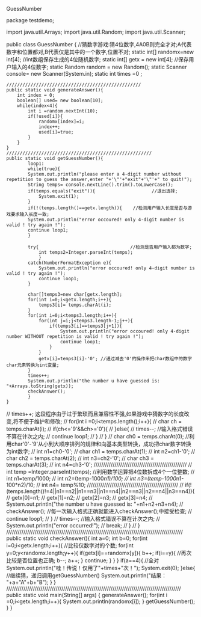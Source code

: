 GuessNumber

package testdemo;

import java.util.Arrays;
import java.util.Random;
import java.util.Scanner;

public class GuessNumber {       //猜数字游戏:猜4位数字,4A0B则完全才对;A代表数字和位置都对,B代表仅是其中的一个数字,位置不对;
	static int[] randomx=new int[4];  //int数组保存生成的4位随机数字;
	static int[] getx = new int[4];   //保存用户输入的4位数字;
	static Random random = new Random();
	static Scanner console= new Scanner(System.in);
	static int times =0 ;
	
	//////////////////////////////////////////////////
	public static void generateAnswer(){
		int index = 0; 
		boolean[] used= new boolean[10];
		while(index<4){
			int i =random.nextInt(10);
			if(!used[i]){
				randomx[index]=i;
				index++;
				used[i]=true;
			}
		}
	}
	//////////////////////////////////////////////////////
	public static void getGuessNumber(){
		    loop1:
			while(true){
			System.out.println("please enter a 4-digit number without repetition to guess the answer,enter "+'\"'+"exit"+'\"'+" to quit!");
			String temps= console.nextLine().trim().toLowerCase();
			if(temps.equals("exit")){                     //退出选择;
				System.exit(1);
			}
			if(!(temps.length()==getx.length)){    //检测用户输入长度是否与游戏要求输入长度一致;
			System.out.println("error occoured! only 4-digit number is valid ! try again !");
			continue loop1;
			}
			
			try{                                  //检测是否用户输入都为数字;
				int temps2=Integer.parseInt(temps);
				}
			catch(NumberFormatException e){
				System.out.println("error occoured! only 4-digit number is valid ! try again !");
				continue loop1;
			}
			
			char[]temps3=new char[getx.length];
			for(int i=0;i<getx.length;i++){
				temps3[i]= temps.charAt(i);
			}
			for(int i=0;i<temps3.length;i++){
				for(int j=i;j<temps3.length-1;j++){
					if(temps3[i]==temps3[j+1]){
						System.out.println("error occoured! only 4-digit number WITHOUT repetition is valid ! try again !");
						continue loop1;
					}
				}
				getx[i]=temps3[i]-'0'; //通过减去'0'的操作来把char数组中的数字char元素转换为int变量;
			}
			times++;
			System.out.println("the number u have guessed is: "+Arrays.toString(getx));
			checkAnswer();            
			}
	}
//			times++;                    这段程序由于过于繁琐而且兼容性不强,如果游戏中猜数字的长度改变,将不便于维护和修改;
//			for(int i =0;i<temps.length();i++){
//			char ch = temps.charAt(i);
//			if(ch<='9'&&ch>='0'){
//			}else{
//				times--;                    //输入格式错误不算在计次之内;
//				continue  loop1;
//			}
//			}
//			char ch0 = temps.charAt(0);     //利用char'0'-'9'从小到大顺序排列的规律和向基本类型转换，成功把char数字转换为int数字;
//			int n1=ch0-'0';
//			char ch1 = temps.charAt(1);
//			int n2=ch1-'0';
//			char ch2 = temps.charAt(2);
//			int n3=ch2-'0';
//			char ch3 = temps.charAt(3);
//			int n4=ch3-'0';
			/////////////////////////////////////////////////
//			int temp =Integer.parseInt(temps);           //利用数学运算把4位数拆成4个一位整数;
//			int n1=temp/1000;
//			int n2=(temp-1000*n1)/100;
//			int n3=(temp-1000*n1-100*n2)/10;
//			int n4= temp%10;
			////////////////////////////////////////////////
//			if(!(temps.length()!=4||n1==n2||n1==n3||n1==n4||n2==n3||n2==n4||n3==n4)){
//				getx[0]=n1;
//				getx[1]=n2;
//				getx[2]=n3;
//				getx[3]=n4;
//			System.out.println("the number u have guessed is: "+n1+n2+n3+n4);
//			checkAnswer();                               //每一次输入格式正确就能进入checkAnswer();中接受检查;
//	        continue loop1;
//			}
//			times--;                                     //输入格式错误不算在计次之内;
//			System.out.println("error occurred!");
//			break;
//		}
//	}
/////////////////////////////////////////////////////////////////////////////////////////////
public static void checkAnswer(){
	int a=0;
	int b=0;
	for(int i=0;i<getx.length;i++){                 //比较仅数字对的个数;
		for(int y=0;y<randomx.length;y++){
			if(getx[i]==randomx[y]){
				b++;
				if(i==y){                               //再次比较是否位置也正确;
					b--;
					a++;
				}
				continue;
			}
		}
	}
	if(a==4){                                      //全对
	System.out.println("哇！传说！仅用了"+times+"次！");
	System.exit(0);
	}else{                                         //继续猜，递归调用getGuessNumber()
	System.out.println("结果： "+a+"A"+b+"B");
	}
}
////////////////////////////////////////////////////////////////////////////////////////////
	public static void main(String[] args) {
		generateAnswer();
		for(int i =0;i<getx.length;i++){
		System.out.println(randomx[i]);
	}
		getGuessNumber();
	}
}
